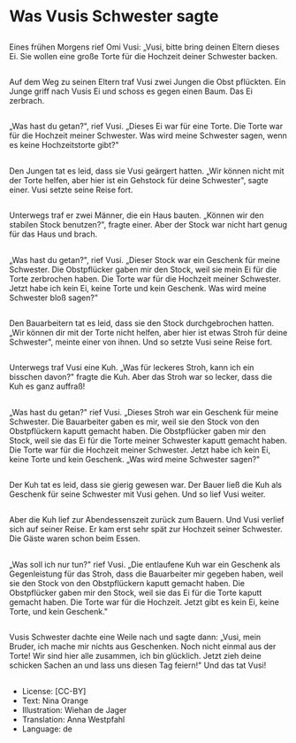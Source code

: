 # Was Vusis Schwester sagte

##
Eines frühen Morgens rief Omi Vusi: „Vusi, bitte bring deinen Eltern dieses Ei. Sie wollen eine große Torte für die Hochzeit deiner Schwester backen.

##
Auf dem Weg zu seinen Eltern traf Vusi zwei Jungen die Obst pflückten. Ein Junge griff nach Vusis Ei und schoss es gegen einen Baum. Das Ei zerbrach.

##
„Was hast du getan?", rief Vusi. „Dieses Ei war für eine Torte. Die Torte war für die Hochzeit meiner Schwester. Was wird meine Schwester sagen, wenn es keine Hochzeitstorte gibt?"

##
Den Jungen tat es leid, dass sie Vusi geärgert hatten. „Wir können nicht mit der Torte helfen, aber hier ist ein Gehstock für deine Schwester", sagte einer. Vusi setzte seine Reise fort.

##
Unterwegs traf er zwei Männer, die ein Haus bauten. „Können wir den stabilen Stock benutzen?", fragte einer. Aber der Stock war nicht hart genug für das Haus und brach.

##
„Was hast du getan?", rief Vusi. „Dieser Stock war ein Geschenk für meine Schwester. Die Obstpflücker gaben mir den Stock, weil sie mein Ei für die Torte zerbrochen haben. Die Torte war für die Hochzeit meiner Schwester. Jetzt habe ich kein Ei, keine Torte und kein Geschenk. Was wird meine Schwester bloß sagen?"

##
Den Bauarbeitern tat es leid, dass sie den Stock durchgebrochen hatten. „Wir können dir mit der Torte nicht helfen, aber hier ist etwas Stroh für deine Schwester", meinte einer von ihnen. Und so setzte Vusi seine Reise fort.

##
Unterwegs traf Vusi eine Kuh. „Was für leckeres Stroh, kann ich ein bisschen davon?" fragte die Kuh. Aber das Stroh war so lecker, dass die Kuh es ganz auffraß!

##
„Was hast du getan?" rief Vusi. „Dieses Stroh war ein Geschenk für meine Schwester. Die Bauarbeiter gaben es mir, weil sie den Stock von den Obstpflückern kaputt gemacht haben. Die Obstpflücker gaben mir den Stock, weil sie das Ei für die Torte meiner Schwester kaputt gemacht haben. Die Torte war für die Hochzeit meiner Schwester. Jetzt habe ich kein Ei, keine Torte und kein Geschenk. „Was wird meine Schwester sagen?"

##
Der Kuh tat es leid, dass sie gierig gewesen war. Der Bauer ließ die Kuh als Geschenk für seine Schwester mit Vusi gehen. Und so lief Vusi weiter.

##
Aber die Kuh lief zur Abendessenszeit zurück zum Bauern. Und Vusi verlief sich auf seiner Reise. Er kam erst sehr spät zur Hochzeit seiner Schwester. Die Gäste waren schon beim Essen.

##
„Was soll ich nur tun?" rief Vusi. „Die entlaufene Kuh war ein Geschenk als Gegenleistung für das Stroh, dass die Bauarbeiter mir gegeben haben, weil sie den Stock von den Obstpflückern kaputt gemacht haben. Die Obstpflücker gaben mir den Stock, weil sie das Ei für die Torte kaputt gemacht haben. Die Torte war für die Hochzeit. Jetzt gibt es kein Ei, keine Torte, und kein Geschenk."

##
Vusis Schwester dachte eine Weile nach und sagte dann: „Vusi, mein Bruder, ich mache mir nichts aus Geschenken. Noch nicht einmal aus der Torte! Wir sind hier alle zusammen, ich bin glücklich. Jetzt zieh deine schicken Sachen an und lass uns diesen Tag feiern!" Und das tat Vusi!

##
* License: [CC-BY]
* Text: Nina Orange
* Illustration: Wiehan de Jager
* Translation: Anna Westpfahl
* Language: de
